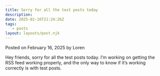 ```yaml
---
title: Sorry for all the test posts today
description:
date: 2025-02-16T21:24:26Z
tags:
   - posts
layout: layouts/post.njk
---
```


Posted on February 16, 2025 by Loren

Hey friends, sorry for all the test posts today. I’m working on getting the RSS feed working properly, and the only way to know if it’s working correctly is with test posts.
